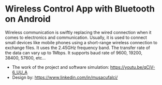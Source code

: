 # Wireless Control App with Bluetooth on Android

Wireless communication is swiftly replacing the wired connection when it comes to electronics and communication. Usually, it is used to connect small devices like mobile phones using a short-range wireless connection to exchange files. It uses the 2.45GHz frequency band. The transfer rate of the data can vary up to 1Mbps. It supports baud rate of 9600, 19200, 38400, 57600, etc... 

- The work of the project and software simulation:  https://youtu.be/qCjV-6_UU_A
- Design by:                                        https://www.linkedin.com/in/musacufalci/


